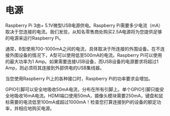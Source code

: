 # 电源

Raspberry Pi 3由+ 5.1V微型USB电源供电。Raspberry Pi需要多少电流（mA）取决于您连接的电流。我们发现，从知名零售商处购买2.5A电源将为您提供足够的电源来运行Raspberry Pi。

通常，B型使用700-1000mA之间的电流，具体取决于所连接的外围设备。在不连接外围设备的情况下，A型可以使用低至500mA的电流。Raspberry Pi可以使用的最大功率为1 Amp。如果需要连接USB设备，而USB设备的电源要求将超过1 Amp，则必须将其连接到外部供电的USB集线器。

当您使用Raspberry Pi上的各种接口时，Raspberry Pi的功率要求会增加。

GPIO引脚可以安全地吸收50mA电流，分布在所有引脚上。单个GPIO引脚只能安全地吸收16mA电流。HDMI端口使用50mA，摄像头模块需要250mA，键盘和鼠标需要的电流低至100mA或超过1000mA！检查您打算连接到Pi的设备的额定功率，并相应地购买电源。


